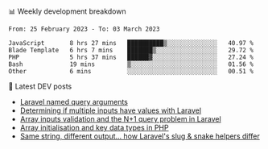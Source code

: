 📊 Weekly development breakdown
<!--START_SECTION:waka-->

```text
From: 25 February 2023 - To: 03 March 2023

JavaScript       8 hrs 27 mins   ██████████▒░░░░░░░░░░░░░░   40.97 %
Blade Template   6 hrs 7 mins    ███████▒░░░░░░░░░░░░░░░░░   29.72 %
PHP              5 hrs 37 mins   ██████▓░░░░░░░░░░░░░░░░░░   27.24 %
Bash             19 mins         ▒░░░░░░░░░░░░░░░░░░░░░░░░   01.56 %
Other            6 mins          ░░░░░░░░░░░░░░░░░░░░░░░░░   00.51 %
```

<!--END_SECTION:waka-->

📕 Latest DEV posts
<!-- BLOG-POST-LIST:START -->
- [Laravel named query arguments](https://dev.to/michaelvickersuk/laravel-named-query-arguments-28kd)
- [Determining if multiple inputs have values with Laravel](https://dev.to/michaelvickersuk/determining-if-multiple-inputs-have-values-with-laravel-km6)
- [Array inputs validation and the N+1 query problem in Laravel](https://dev.to/michaelvickersuk/array-inputs-validation-and-the-n1-query-problem-in-laravel-2agb)
- [Array initialisation and key data types in PHP](https://dev.to/michaelvickersuk/array-initialisation-and-key-data-types-in-php-1e5b)
- [Same string, different output... how Laravel&#39;s slug &amp; snake helpers differ](https://dev.to/michaelvickersuk/same-string-different-output-how-laravels-slug-snake-helpers-differ-1ccj)
<!-- BLOG-POST-LIST:END -->
